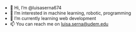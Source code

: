 - 👋 Hi, I’m @luisaserna674
- 👀 I’m interested in machine learning, robotic, programming
- 🌱 I’m currently learning web development
- 📫 You can reach me on luisa.serna@udem.edu

<!---
luisaserna674/luisaserna674 is a ✨ special ✨ repository because its `README.md` (this file) appears on your GitHub profile.
You can click the Preview link to take a look at your changes.
--->
